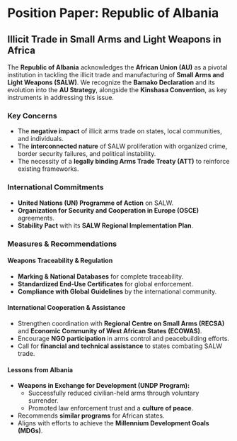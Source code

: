# Position Paper: Republic of Albania

## Illicit Trade in Small Arms and Light Weapons in Africa

The **Republic of Albania** acknowledges the **African Union (AU)** as a pivotal institution in tackling the illicit trade and manufacturing of **Small Arms and Light Weapons (SALW)**. We recognize the **Bamako Declaration** and its evolution into the **AU Strategy**, alongside the **Kinshasa Convention**, as key instruments in addressing this issue.

### Key Concerns

- The **negative impact** of illicit arms trade on states, local communities, and individuals.
- The **interconnected nature** of SALW proliferation with organized crime, border security failures, and political instability.
- The necessity of a **legally binding Arms Trade Treaty (ATT)** to reinforce existing frameworks.

### International Commitments

- **United Nations (UN) Programme of Action** on SALW.
- **Organization for Security and Cooperation in Europe (OSCE)** agreements.
- **Stability Pact** with its **SALW Regional Implementation Plan**.

### Measures & Recommendations

#### **Weapons Traceability & Regulation**

- **Marking & National Databases** for complete traceability.
- **Standardized End-Use Certificates** for global enforcement.
- **Compliance with Global Guidelines** by the international community.

#### **International Cooperation & Assistance**

- Strengthen coordination with **Regional Centre on Small Arms (RECSA)** and **Economic Community of West African States (ECOWAS)**.
- Encourage **NGO participation** in arms control and peacebuilding efforts.
- Call for **financial and technical assistance** to states combating SALW trade.

#### **Lessons from Albania**

- **Weapons in Exchange for Development (UNDP Program):**
  - Successfully reduced civilian-held arms through voluntary surrender.
  - Promoted law enforcement trust and a **culture of peace**.
- Recommends **similar programs** for African states.
- Aligns with efforts to achieve the **Millennium Development Goals (MDGs)**.
